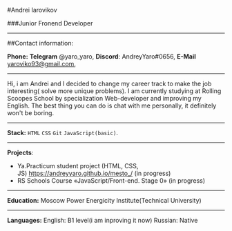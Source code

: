 #Andrei Iarovikov

###Junior Fronend Developer

---
##Contact information:

**Phone:**
**Telegram** @yaro_yaro, 
**Discord**: AndreyYaro#0656,
**E-Mail** yaroviko93@gmail.com,

---

Hi, i am Andrei and I decided to change my career track to make the job interesting( solve more unique problems). I am currently studying at Rolling Scoopes School by specialization Web-developer and improving my English. The best thing you can do is chat with me personally, it definitely won't be boring.

---

**Stack:** `HTML` `CSS` `Git` `JavaScript(basic)`.

---
**Projects**: 
 - Ya.Practicum student project (HTML, CSS, JS) https://andreyyaro.github.io/mesto_/ (in progress)
 - RS Schools Course «JavaScript/Front-end. Stage 0» (in progress)

---

**Education:** 
Moscow Power Energicity Institute(Technical University)

---

**Languages:**
English: B1 level(i am inproving it now)
Russian: Native
